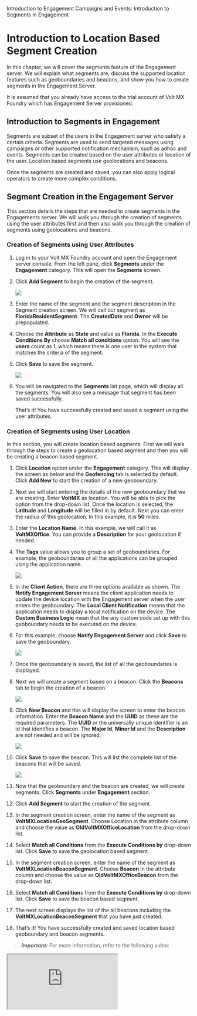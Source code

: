 
Introduction to Engagement Campaigns and Events: Introduction to Segments in Engagement

# Introduction to Location Based Segment Creation

In this chapter, we will cover the segments feature of the Engagement server. We will explain what segments are, discuss the supported location features such as geoboundaries and beacons, and show you how to create segments in the Engagement Server.

It is assumed that you already have access to the trial account of Volt MX Foundry which has Engagement Server provisioned.

## Introduction to Segments in Engagement

Segments are subset of the users in the Engagement server who satisfy a certain criteria. Segments are used to send targeted messages using campaigns or other supported notification mechanism, such as adhoc and events. Segments can be created based on the user attributes or location of the user. Location based segments use geolocations and beacons.

Once the segments are created and saved, you can also apply logical operators to create more complex conditions.

## Segment Creation in the Engagement Server

This section details the steps that are needed to create segments in the Engagements server. We will walk you through the creation of segments using the user attributes first and then also walk you through the creation of segments using geolocations and beacons.

### Creation of Segments using User Attributes

1.  Log in to your Volt MX Foundry account and open the Engagement server console. From the left pane, click **Segments** under the **Engagement** category. This will open the **Segments** screen.
2.  Click **Add Segment** to begin the creation of the segment.

    ![](Resources/Images/addsegment_595x240.png)

3.  Enter the name of the segment and the segment description in the Segment creation screen. We will call our segment as **FloridaResidentSegment**. The **CreatedDate** and **Owner** will be prepopulated.
4.  Choose the **Attribute** as **State** and value as **Florida**. In the **Execute Conditions By** choose **Match all conditions** option. You will see the **users** count as 1, which means there is one user in the system that matches the criteria of the segment.
5.  Click **Save** to save the segment.

    ![](Resources/Images/addsegment2_590x300.png)

6.  You will be navigated to the **Segments** list page, which will display all the segments. You will also see a message that segment has been saved successfully.

    That’s it! You have successfully created and saved a segment using the user attributes.

### Creation of Segments using User Location

In this section, you will create location based segments. First we will walk through the steps to create a geolocation based segment and then you will be creating a beacon based segment.

1.  Click **Location** option under the **Engagement** category. This will display the screen as below and the **Geofencing** tab is selected by default. Click **Add New** to start the creation of a new geoboundary.
2.  Next we will start entering the details of the new geoboundary that we are creating. Enter **VoltMX** as location. You will be able to pick the option from the drop-down list. Once the location is selected, the **Latitude** and **Longitude** will be filled in by default. Next you can enter the radius of this geolocation. In this example, it is **50** miles.
3.  Enter the **Location Name**. In this example, we will call it as **VoltMXOffice**. You can provide a **Description** for your geolocation if needed.
4.  The **Tags** value allows you to group a set of geoboundaries. For example, the geoboundaries of all the applications can be grouped using the application name.

    ![](Resources/Images/geofencedetails1_593x306.png)

5.  In the **Client Action**, there are three options available as shown. The **Notify Engagement Server** means the client application needs to update the device location with the Engagement server when the user enters the geoboundary. The **Local Client Notification** means that the application needs to display a local notification on the device. The **Custom Business Logic** mean that the any custom code set up with this geoboundary needs to be executed on the device.
6.  For this example, choose **Notify Engagement Server** and click **Save** to save the geoboundary.

    ![](Resources/Images/notifyengserver_592x258.png)

7.  Once the geoboundary is saved, the list of all the geoboundaries is displayed.
8.  Next we will create a segment based on a beacon. Click the **Beacons** tab to begin the creation of a beacon.

    ![](Resources/Images/beaconpage.png)

9.  Click **New Beacon** and this will display the screen to enter the beacon information. Enter the **Beacon Name** and the **UUID** as these are the required parameters. The **UUID** or the universally unique identifier is an id that identifies a beacon. The **Major Id**, **Minor Id** and the **Description** are not needed and will be ignored.

    ![](Resources/Images/addbeacon.png)

10. Click **Save** to save the beacon. This will list the complete list of the beacons that will be saved.

    ![](Resources/Images/savebeacon_594x210.png)

11. Now that the geoboundary and the beacon are created, we will create segments. Click **Segments** under **Engagement** section.
12. Click **Add Segment** to start the creation of the segment.
13. In the segment creation screen, enter the name of the segment as **VoltMXLocationGeoSegment**. Choose Location in the attribute column and choose the value as **OldVoltMXOfficeLocation** from the drop-down list.
14. Select **Match all Conditions** from the **Execute Conditions by** drop-down list. Click **Save** to save the geolocation based segment.
15. In the segment creation screen, enter the name of the segment as **VoltMXLocationBeaconSegment**. Choose **Beacon** in the attribute column and choose the value as **OldVoltMXOfficeBeacon** from the drop-down list.
16. Select **Match all Condition**s from the **Execute Conditions by** drop-down list. Click **Save** to save the beacon based segment.
17. The next screen displays the list of the all beacons including the **VoltMXLocationBeaconSegment** that you have just created.
18. That’s it! You have successfully created and saved location based geoboundary and beacon segments.

> **_Important:_** For more information, refer to the following video:

<div class="youtube-wrapper"><iframe src="https://www.youtube.com/embed/fGv9ZG5lp0U" allowfullscreen=""></iframe></div>
